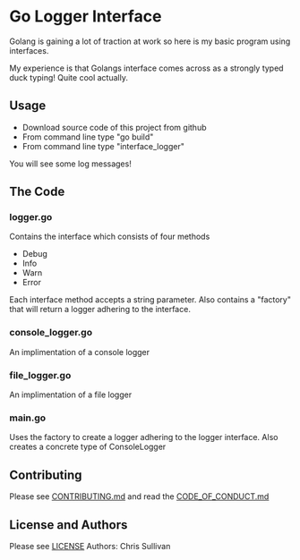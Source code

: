 Go Logger Interface
===================

Golang is gaining a lot of traction at work so here is my basic program using interfaces.

My experience is that Golangs interface comes across as a strongly typed duck typing! Quite cool actually.

Usage
-----
* Download source code of this project from github
* From command line type "go build"
* From command line type "interface_logger"

You will see some log messages!

The Code
--------
### logger.go
Contains the interface which consists of four methods
* Debug
* Info
* Warn
* Error

Each interface method accepts a string parameter.
Also contains a "factory" that will return a logger adhering to the interface.

### console_logger.go
An implimentation of a console logger

### file_logger.go
An implimentation of a file logger

### main.go
Uses the factory to create a logger adhering to the logger interface.
Also creates a concrete type of ConsoleLogger

Contributing
------------
Please see [CONTRIBUTING.md][contributor] and read the [CODE_OF_CONDUCT.md][conduct]

License and Authors
-------------------
Please see [LICENSE][licence]
Authors: Chris Sullivan

[contributor]: https://github.com/chrisgit/go-hello_world/blob/master/CONTRIBUTING.md
[conduct]: https://github.com/chrisgit/go-hello_world/blob/master/CODE_OF_CONDUCT.md
[licence]: https://github.com/chrisgit/go-hello_world/blob/master/LICENSE